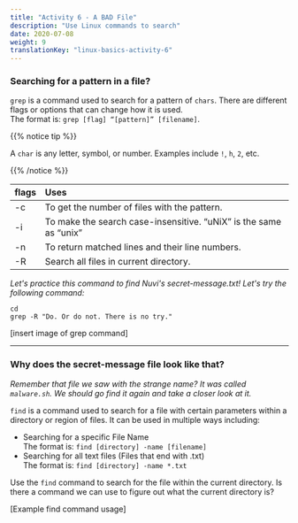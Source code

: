 ```yaml
---
title: "Activity 6 - A BAD File"
description: "Use Linux commands to search"
date: 2020-07-08
weight: 9
translationKey: "linux-basics-activity-6"
---
```


### Searching for a pattern in a file?

`grep` is a command used to search for a pattern of `chars`. There are different flags or options that can change how it is used.  
The format is: `grep [flag] “[pattern]” [filename]`.

{{% notice tip %}}

A `char` is any letter, symbol, or number. Examples include `!`, `h`, `2`, etc.

{{% /notice %}}


|flags | Uses |
| :--- | :---- |
| -c | To get the number of files with the pattern. |
| -i | To make the search case-insensitive. “uNiX” is the same as “unix” |
| -n | To return matched lines and their line numbers. |
| -R | Search all files in current directory. |

*Let's practice this command to find Nuvi's secret-message.txt! Let's try the following command:*

```
cd
grep -R "Do. Or do not. There is no try."
```

[insert image of grep command]

--------------------------

### Why does the secret-message file look like that?

*Remember that file we saw with the strange name? It was called `malware.sh`. We should go find it again and take a closer look 
at it.*

`find` is a command used to search for a file with certain parameters within a directory or region of files. It can be used in multiple ways including:

- Searching for a specific File Name  
 The format is: `find [directory] -name [filename]`
- Searching for all text files (Files that end with .txt)  
 The format is: `find [directory] -name *.txt`

Use the `find` command to search for the file within the current directory. Is there a command we can use to figure out what the current directory is?

[Example find command usage]
